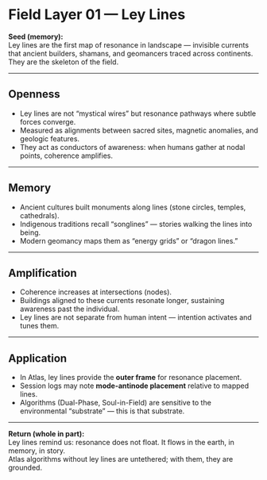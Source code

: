 # Field Layer 01 — Ley Lines

**Seed (memory):**  
Ley lines are the first map of resonance in landscape — invisible currents that ancient builders, shamans, and geomancers traced across continents. They are the skeleton of the field.

---

## Openness
- Ley lines are not “mystical wires” but resonance pathways where subtle forces converge.
- Measured as alignments between sacred sites, magnetic anomalies, and geologic features.
- They act as conductors of awareness: when humans gather at nodal points, coherence amplifies.

---

## Memory
- Ancient cultures built monuments along lines (stone circles, temples, cathedrals).
- Indigenous traditions recall “songlines” — stories walking the lines into being.
- Modern geomancy maps them as “energy grids” or “dragon lines.”

---

## Amplification
- Coherence increases at intersections (nodes).
- Buildings aligned to these currents resonate longer, sustaining awareness past the individual.
- Ley lines are not separate from human intent — intention activates and tunes them.

---

## Application
- In Atlas, ley lines provide the **outer frame** for resonance placement.
- Session logs may note **mode-antinode placement** relative to mapped lines.
- Algorithms (Dual-Phase, Soul-in-Field) are sensitive to the environmental “substrate” — this is that substrate.

---

**Return (whole in part):**  
Ley lines remind us: resonance does not float. It flows in the earth, in memory, in story.  
Atlas algorithms without ley lines are untethered; with them, they are grounded.
